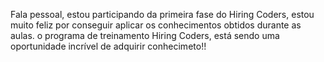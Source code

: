 Fala pessoal, estou participando da primeira fase do Hiring Coders, estou muito feliz por conseguir aplicar os conhecimentos obtidos durante as aulas.  o programa de treinamento Hiring Coders,
está sendo uma oportunidade incrível de adquirir conhecimeto!!